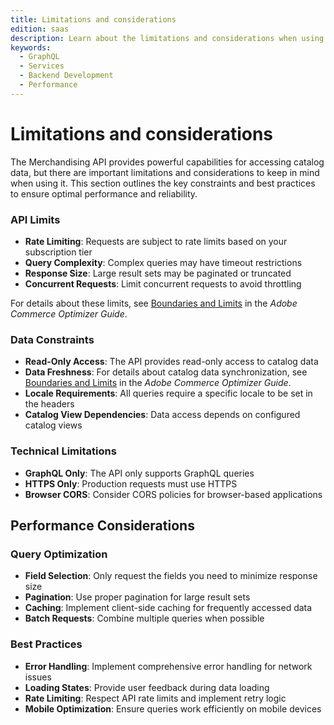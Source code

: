 ```yaml
---
title: Limitations and considerations
edition: saas
description: Learn about the limitations and considerations when using the Merchandising API to retrieve catalog data from Adobe Commerce Optimizer.
keywords:
  - GraphQL
  - Services
  - Backend Development
  - Performance
---
```


# Limitations and considerations

The Merchandising API provides powerful capabilities for accessing catalog data, but there are important limitations and considerations to keep in mind when using it. This section outlines the key constraints and best practices to ensure optimal performance and reliability.

### API Limits

- **Rate Limiting**: Requests are subject to rate limits based on your subscription tier
- **Query Complexity**: Complex queries may have timeout restrictions
- **Response Size**: Large result sets may be paginated or truncated
- **Concurrent Requests**: Limit concurrent requests to avoid throttling

For details about these limits, see [Boundaries and Limits](https://experienceleague.adobe.com/en/docs/commerce/optimizer/boundaries-limits) in the *Adobe Commerce Optimizer Guide*.

### Data Constraints

- **Read-Only Access**: The API provides read-only access to catalog data
- **Data Freshness**: For details about catalog data synchronization, see [Boundaries and Limits](https://experienceleague.adobe.com/en/docs/commerce/optimizer/boundaries-limits) in the *Adobe Commerce Optimizer Guide*.
- **Locale Requirements**: All queries require a specific locale to be set in the headers
- **Catalog View Dependencies**: Data access depends on configured catalog views

### Technical Limitations

- **GraphQL Only**: The API only supports GraphQL queries
- **HTTPS Only**: Production requests must use HTTPS
- **Browser CORS**: Consider CORS policies for browser-based applications

## Performance Considerations

### Query Optimization

- **Field Selection**: Only request the fields you need to minimize response size
- **Pagination**: Use proper pagination for large result sets
- **Caching**: Implement client-side caching for frequently accessed data
- **Batch Requests**: Combine multiple queries when possible

### Best Practices

- **Error Handling**: Implement comprehensive error handling for network issues
- **Loading States**: Provide user feedback during data loading
- **Rate Limiting**: Respect API rate limits and implement retry logic
- **Mobile Optimization**: Ensure queries work efficiently on mobile devices
